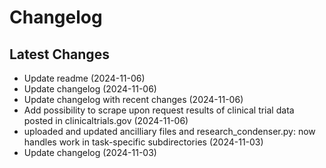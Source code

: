 # Changelog

## Latest Changes
* Update readme (2024-11-06)
* Update changelog (2024-11-06)
* Update changelog with recent changes (2024-11-06)
* Add possibility to scrape upon request results of clinical trial data posted in clinicaltrials.gov (2024-11-06)
* uploaded and updated ancilliary files and research_condenser.py: now handles work in task-specific subdirectories (2024-11-03)
* Update changelog (2024-11-03)